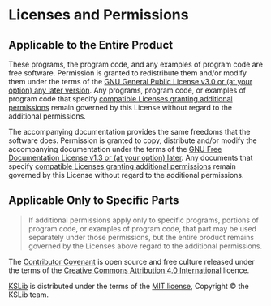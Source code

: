 # Licenses and Permissions
## Applicable to the Entire Product
These programs, the program code, and any examples of program code are free software.  Permission is granted to redistribute them and/or modify them under the terms of the [GNU General Public License v3.0 or \(at your option\) any later version](Licenses/LICENSE.GPL-3.0-or-later.md).  Any programs, program code, or examples of program code that specify [compatible Licenses granting additional permissions](Licenses/LICENSE.ALL.md) remain governed by this License without regard to the additional permissions.

The accompanying documentation provides the same freedoms that the software does.  Permission is granted to copy, distribute and/or modify the accompanying documentation under the terms of the [GNU Free Documentation License v1.3 or \(at your option\) later](Licenses/LICENSE.GFDL-1.3-or-later.md).  Any documents that specify [compatible Licenses granting additional permissions](Licenses/LICENSE.ALL.md) remain governed by this License without regard to the additional permissions.
## Applicable Only to Specific Parts
>If additional permissions apply only to specific programs, portions of program code, or examples of program code, that part may be used separately under those permissions, but the entire product remains governed by the Licenses above regard to the additional permissions.

The [Contributor Covenant](License/../CODE_OF_CONDUCT.md) is open source and free culture released under the terms of the [Creative Commons Attribution 4.0 International](LICENSE.CC-BY-4.0.md) licence.

[KSLib](https://github.com/KSP-KOS/KSLib) is distributed under the terms of the [MIT license](LICENSE.MIT.md), Copyright © the KSLib team.